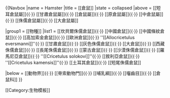 {{Navbox
|name  = Hamster
|title = [[倉鼠]]
|state = collapsed
|above = [[短耳倉鼠屬]]{{·}} [[甘肅倉鼠屬]]{{·}} [[倉鼠屬]]{{·}} [[原倉鼠屬]]{{·}} [[中倉鼠屬]]{{·}} [[侏儒倉鼠屬]]{{·}} [[大倉鼠屬]]

|group1 = [[物種]]
|list1  =  [[坎貝爾侏儒倉鼠]]{{·}} [[中國倉鼠]]{{·}} [[中國條紋倉鼠]]{{·}} [[高加索金倉鼠]]{{·}} [[歐洲倉鼠]]{{·}} ''[[Allocricetulus eversmanni]]''{{·}} [[甘肅倉鼠]]{{·}} [[灰色侏儒倉鼠]]{{·}} [[大倉鼠]]{{·}} [[西藏侏儒倉鼠]]{{·}} [[長尾侏儒倉鼠]]{{·}} [[蒙古倉鼠]]{{·}} [[沙漠侏儒倉鼠]]{{·}} [[羅馬尼亞倉鼠]]{{·}} ''[[Cricetulus solokovi]]''{{·}} [[敘利亞倉鼠]]{{·}} ''[[Cricetulus kamensis]]''{{·}} [[土耳其倉鼠]]{{·}} [[短尾侏儒倉鼠]]

|below = [[動物界]]{{·}} [[脊索動物門]]{{·}} [[哺乳綱]]{{·}} [[囓齒目]]{{·}} [[倉鼠科]]
}}

<noinclude>
[[Category:生物模板]]

</noinclude>
